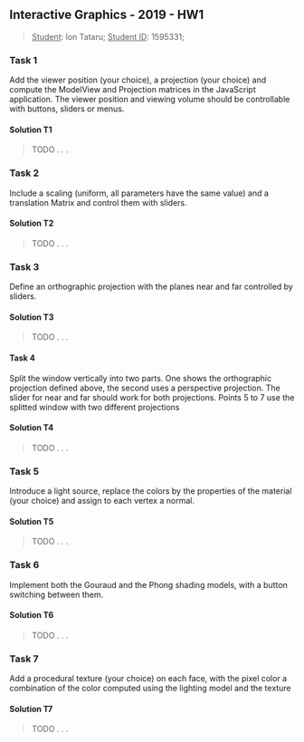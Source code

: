 ## Interactive Graphics - 2019 - HW1

><u>Student</u>: Ion Tataru;
><u>Student ID</u>: 1595331;



### Task 1

Add the viewer position (your choice), a projection (your choice) and compute the ModelView and
Projection matrices in the JavaScript application. The viewer position and viewing volume should be
controllable with buttons, sliders or menus.

#### Solution T1

>   TODO . . .





### Task 2

Include a scaling (uniform, all parameters have the same value) and a translation Matrix and
control them with sliders.

#### Solution T2

>   TODO . . .





### Task 3

Define an orthographic projection with the planes near and far controlled by sliders.

#### Solution T3

>   TODO . . .





#### Task 4

Split the window vertically into two parts. One shows the orthographic projection defined above, the
second uses a perspective projection. The slider for near and far should work for both projections.
Points 5 to 7 use the splitted window with two different projections

#### Solution T4

>   TODO . . .







### Task 5

Introduce a light source, replace the colors by the properties of the material (your choice) and
assign to each vertex a normal.

#### Solution T5

>   TODO . . .







### Task 6

Implement both the Gouraud and the Phong shading models, with a button switching between
them.

#### Solution T6

>   TODO . . .







### Task 7

Add a procedural texture (your choice) on each face, with the pixel color a combination of the color
computed using the lighting model and the texture 

#### Solution T7

>   TODO . . .
